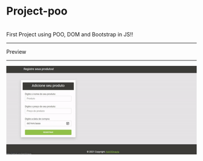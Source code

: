 # Project-poo
<br>
First Project using POO, DOM and Bootstrap in JS!!
<br><hr>
Preview
<hr>
<img src="https://github.com/AstrOOnauta/Project-poo/blob/main/preview.gif?raw=true">
